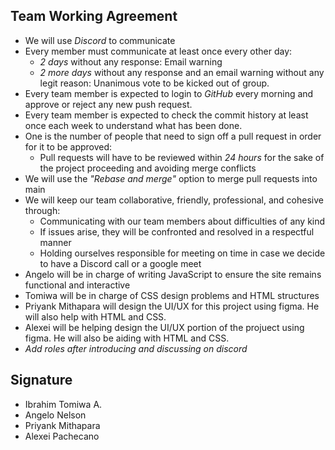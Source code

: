 ## Team Working Agreement
- We will use *Discord* to communicate
- Every member must communicate at least once every other day:
  - *2 days* without any response: Email warning
  - *2 more days* without any response and an email warning without any legit reason: Unanimous vote to be kicked out of group.
- Every team member is expected to login to *GitHub* every morning and approve or reject any new push request.
- Every team member is expected to check the commit history at least once each week to understand what has been done.
- One is the number of people that need to sign off a pull request in order for it to be approved:
  - Pull requests will have to be reviewed within *24 hours* for the sake of the project proceeding and avoiding merge conflicts
- We will use the *"Rebase and merge"* option to merge pull requests into main
- We will keep our team collaborative, friendly, professional, and cohesive through:
  - Communicating with our team members about difficulties of any kind
  - If issues arise, they will be confronted and resolved in a respectful manner
  - Holding ourselves responsible for meeting on time in case we decide to have a Discord call or a google meet
- Angelo will be in charge of writing JavaScript to ensure the site remains functional and interactive
- Tomiwa will be in charge of CSS design problems and HTML structures
- Priyank Mithapara will design the UI/UX for this project using figma. He will also help with HTML and CSS.
- Alexei will be helping design the UI/UX portion of the projuect using figma. He will also be aiding with HTML and CSS.
- *Add roles after introducing and discussing on discord*

## Signature
- Ibrahim Tomiwa A.
- Angelo Nelson
- Priyank Mithapara
- Alexei Pachecano
